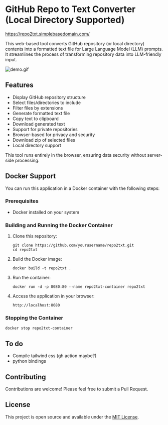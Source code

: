 # GitHub Repo to Text Converter (Local Directory Supported)

https://repo2txt.simplebasedomain.com/

This web-based tool converts GitHub repository (or local directory) contents  into a formatted text file for Large Language Model (LLM) prompts. It streamlines the process of transforming repository data into LLM-friendly input.

![demo.gif](demo.gif)



## Features

- Display GitHub repository structure
- Select files/directories to include
- Filter files by extensions
- Generate formatted text file
- Copy text to clipboard
- Download generated text
- Support for private repositories
- Browser-based for privacy and security
- Download zip of selected files
- Local directory support

This tool runs entirely in the browser, ensuring data security without server-side processing.

## Docker Support

You can run this application in a Docker container with the following steps:

### Prerequisites

- Docker installed on your system

### Building and Running the Docker Container

1. Clone this repository:
   ```
   git clone https://github.com/yourusername/repo2txt.git
   cd repo2txt
   ```

2. Build the Docker image:
   ```
   docker build -t repo2txt .
   ```

3. Run the container:
   ```
   docker run -d -p 8080:80 --name repo2txt-container repo2txt
   ```

4. Access the application in your browser:
   ```
   http://localhost:8080
   ```

### Stopping the Container

```
docker stop repo2txt-container
```

## To do

- Compile tailwind css (gh action maybe?)
- python bindings

## Contributing

Contributions are welcome! Please feel free to submit a Pull Request.

## License

This project is open source and available under the [MIT License](LICENSE).
